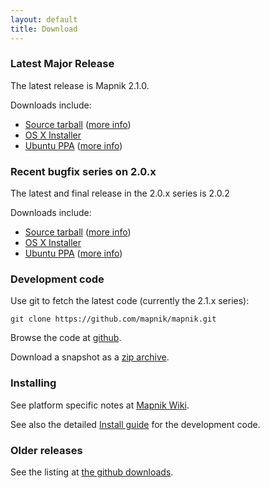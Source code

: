 ```yaml
---
layout: default
title: Download
---
```



### Latest Major Release

The latest release is Mapnik 2.1.0.

Downloads include:

 * [Source tarball](https://github.com/downloads/mapnik/mapnik/mapnik-v2.1.0.tar.bz2) ([more info](https://github.com/mapnik/mapnik/blob/master/INSTALL.md))
 * [OS X Installer](https://github.com/downloads/mapnik/mapnik/mapnik-v2.1.2.dmg)
 * [Ubuntu PPA](https://launchpad.net/~mapnik/+archive/v2.1.0) ([more info](https://github.com/mapnik/mapnik/wiki/UbuntuInstallation))


### Recent bugfix series on 2.0.x

The latest and final release in the 2.0.x series is 2.0.2

Downloads include:

 * [Source tarball](https://github.com/downloads/mapnik/mapnik/mapnik-v2.0.2.tar.bz2) ([more info](https://github.com/mapnik/mapnik/blob/master/INSTALL.md))
 * [OS X Installer](https://github.com/downloads/mapnik/mapnik/mapnik_2.0.2.dmg)
 * [Ubuntu PPA](https://launchpad.net/~mapnik/+archive/v2.0.2) ([more info](https://github.com/mapnik/mapnik/wiki/UbuntuInstallation))


### Development code

Use git to fetch the latest code (currently the 2.1.x series):

    git clone https://github.com/mapnik/mapnik.git

Browse the code at [github](https://github.com/mapnik/mapnik).

Download a snapshot as a [zip archive](https://github.com/mapnik/mapnik/zipball/master).

### Installing

See platform specific notes at [Mapnik Wiki](https://github.com/mapnik/mapnik/wiki/Mapnik-Installation).

See also the detailed [Install guide](https://github.com/mapnik/mapnik/blob/master/INSTALL.md) for the development code.

### Older releases

See the listing at [the github downloads](https://github.com/mapnik/mapnik/downloads).

